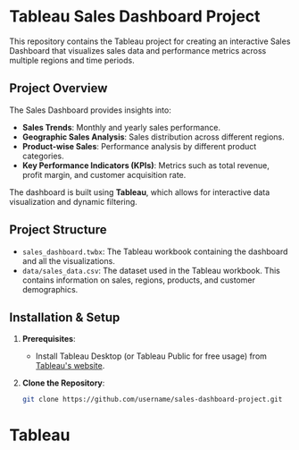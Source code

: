 # Tableau Sales Dashboard Project

This repository contains the Tableau project for creating an interactive Sales Dashboard that visualizes sales data and performance metrics across multiple regions and time periods.

## Project Overview

The Sales Dashboard provides insights into:
- **Sales Trends**: Monthly and yearly sales performance.
- **Geographic Sales Analysis**: Sales distribution across different regions.
- **Product-wise Sales**: Performance analysis by different product categories.
- **Key Performance Indicators (KPIs)**: Metrics such as total revenue, profit margin, and customer acquisition rate.

The dashboard is built using **Tableau**, which allows for interactive data visualization and dynamic filtering.

## Project Structure

- `sales_dashboard.twbx`: The Tableau workbook containing the dashboard and all the visualizations.
- `data/sales_data.csv`: The dataset used in the Tableau workbook. This contains information on sales, regions, products, and customer demographics.

## Installation & Setup

1. **Prerequisites**: 
   - Install Tableau Desktop (or Tableau Public for free usage) from [Tableau's website](https://www.tableau.com/products/desktop).
   
2. **Clone the Repository**:
   ```bash
   git clone https://github.com/username/sales-dashboard-project.git
# Tableau
